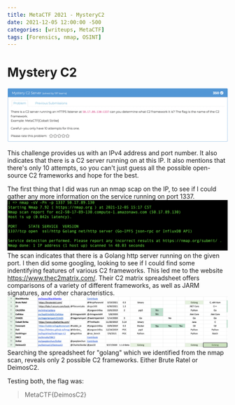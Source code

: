 ```yaml
---
title: MetaCTF 2021 - MysteryC2
date: 2021-12-05 12:00:00 -500
categories: [writeups, MetaCTF]
tags: [Forensics, nmap, OSINT]
---
```

# Mystery C2
![mysteryc2](/assets/images/metaCTF/MysteryC2.png)

This challenge provides us with an IPv4 address and port number. It also indicates that there is a C2 server running on at this IP. It also mentions that there's only 10 attempts, so you can't just guess all the possible open-source C2 frameworks and hope for the best. 

The first thing that I did was run an nmap scap on the IP, to see if I could gather any more information on the service running on port 1337. 
![nmap](/assets/images/metaCTF/nmap.png)
The scan indicates that there is a Golang http server running on the given port. I then did some googling, looking to see if I could find some indentifying features of various C2 frameworks. This led me to the website https://www.thec2matrix.com/. Their C2 matrix spreadsheet offers comparisons of a variety of different frameworks, as well as JARM signatures, and other characteristics. 
![golang](/assets/images/metaCTF/golang.png)
Searching the spreadsheet for "golang" which we identified from the nmap scan, reveals only 2 possible C2 frameworks. Either Brute Ratel or DeimosC2. 

Testing both, the flag was: 
> MetaCTF{DeimosC2}